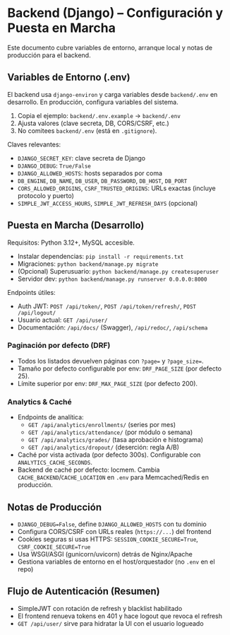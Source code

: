 # Backend (Django) – Configuración y Puesta en Marcha

Este documento cubre variables de entorno, arranque local y notas de producción para el backend.

## Variables de Entorno (.env)

El backend usa `django-environ` y carga variables desde `backend/.env` en desarrollo. En producción, configura variables del sistema.

1) Copia el ejemplo: `backend/.env.example` → `backend/.env`
2) Ajusta valores (clave secreta, DB, CORS/CSRF, etc.)
3) No comitees `backend/.env` (está en `.gitignore`).

Claves relevantes:
- `DJANGO_SECRET_KEY`: clave secreta de Django
- `DJANGO_DEBUG`: `True/False`
- `DJANGO_ALLOWED_HOSTS`: hosts separados por coma
- `DB_ENGINE`, `DB_NAME`, `DB_USER`, `DB_PASSWORD`, `DB_HOST`, `DB_PORT`
- `CORS_ALLOWED_ORIGINS`, `CSRF_TRUSTED_ORIGINS`: URLs exactas (incluye protocolo y puerto)
- `SIMPLE_JWT_ACCESS_HOURS`, `SIMPLE_JWT_REFRESH_DAYS` (opcional)

## Puesta en Marcha (Desarrollo)

Requisitos: Python 3.12+, MySQL accesible.

- Instalar dependencias: `pip install -r requirements.txt`
- Migraciones: `python backend/manage.py migrate`
- (Opcional) Superusuario: `python backend/manage.py createsuperuser`
- Servidor dev: `python backend/manage.py runserver 0.0.0.0:8000`

Endpoints útiles:
- Auth JWT: `POST /api/token/`, `POST /api/token/refresh/`, `POST /api/logout/`
- Usuario actual: `GET /api/user/`
- Documentación: `/api/docs/` (Swagger), `/api/redoc/`, `/api/schema`

### Paginación por defecto (DRF)

- Todos los listados devuelven páginas con `?page=` y `?page_size=`.
- Tamaño por defecto configurable por env: `DRF_PAGE_SIZE` (por defecto 25).
- Límite superior por env: `DRF_MAX_PAGE_SIZE` (por defecto 200).

### Analytics & Caché

- Endpoints de analítica:
  - `GET /api/analytics/enrollments/` (series por mes)
  - `GET /api/analytics/attendance/` (por módulo o semana)
  - `GET /api/analytics/grades/` (tasa aprobación e histograma)
  - `GET /api/analytics/dropout/` (deserción: regla A/B)
- Caché por vista activada (por defecto 300s). Configurable con `ANALYTICS_CACHE_SECONDS`.
- Backend de caché por defecto: locmem. Cambia `CACHE_BACKEND`/`CACHE_LOCATION` en `.env` para Memcached/Redis en producción.

## Notas de Producción

- `DJANGO_DEBUG=False`, define `DJANGO_ALLOWED_HOSTS` con tu dominio
- Configura CORS/CSRF con URLs reales (`https://...`) del frontend
- Cookies seguras si usas HTTPS: `SESSION_COOKIE_SECURE=True`, `CSRF_COOKIE_SECURE=True`
- Usa WSGI/ASGI (gunicorn/uvicorn) detrás de Nginx/Apache
- Gestiona variables de entorno en el host/orquestador (no `.env` en el repo)

## Flujo de Autenticación (Resumen)

- SimpleJWT con rotación de refresh y blacklist habilitado
- El frontend renueva tokens en 401 y hace logout que revoca el refresh
- `GET /api/user/` sirve para hidratar la UI con el usuario logueado
